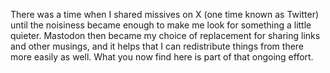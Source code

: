 There was a time when I shared missives on X (one time known as Twitter) until the noisiness became enough to make me look for something a little quieter. Mastodon then became my choice of replacement for sharing links and other musings, and it helps that I can redistribute things from there more easily as well. What you now find here is part of that ongoing effort.
